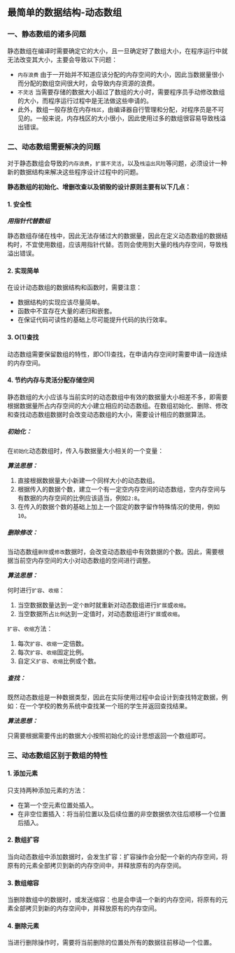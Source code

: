## 最简单的数据结构-动态数组

### 一、静态数组的诸多问题

静态数组在编译时需要确定它的大小，且一旦确定好了数组大小，在程序运行中就无法改变其大小，主要会导致以下问题：

- `内存浪费` 由于一开始并不知道应该分配的内存空间的大小，因此当数据量很小而分配的数组空间很大时，会导致内存资源的浪费。
- `不灵活` 当需要存储的数据大小超过了数组的大小时，需要程序员手动修改数组的大小，而程序运行过程中是无法做这些申请的。
- 此外，数组一般存放在内存`栈区`，由编译器自行管理和分配，对程序员是不可见的。一般来说，内存栈区的大小很小，因此使用过多的数组很容易导致栈溢出错误。

### 二、动态数组需要解决的问题

对于静态数组会导致的`内存浪费`，`扩展不灵活`，以及`栈溢出风险`等问题，必须设计一种新的数据结构来解决这些程序设计过程中的问题。

**静态数组的初始化、增删改查以及销毁的设计原则主要有以下几点：**

#### 1. 安全性

***用指针代替数组***

静态数组存储在栈中，因此无法存储过大的数据量，因此在定义动态数组的数据结构时，不宜使用数组，应该用指针代替。否则会使用到大量的栈内存空间，导致栈溢出错误。

#### 2. 实现简单

在设计动态数组的数据结构和函数时，需要注意：

- 数据结构的实现应该尽量简单。
- 函数中不宜存在大量的递归和嵌套。
- 在保证代码可读性的基础上尽可能提升代码的执行效率。

#### 3. O(1)查找

动态数组需要保留数组的特性，即O(1)查找，在申请内存空间时需要申请一段连续的内存空间。

#### 4. 节约内存与灵活分配存储空间

静态数组的大小应该与当前实时的动态数组中有效的数据量大小相差不多，即需要根据数据量所占内存空间的大小建立相应的动态数组。在数组初始化、删除、修改和查找动态数组数据时会改变动态数组的大小，需要设计相应的数据算法。

##### 初始化：

在`初始化`动态数组时，传入与数据量大小相关的一个变量：

***算法思想：***

1. 直接根据数据量大小新建一个同样大小的动态数组。
2. 根据传入的数据个数，建立一个有一定空内存空间的动态数组，空内存空间与有数据的内存空间的比例应该适当，例如`2:8`。
3. 在传入的数据个数的基础上加上一个固定的数字留作特殊情况的使用，例如`10`。

##### 删除修改：

当动态数组`删除`或`修改`数据时，会改变动态数组中有效数据的个数。因此，需要根据当前空内存空间的大小对动态数组的空间进行调整。

***算法思想：***

何时进行`扩容`、`收缩`：

1. 当空数据数量达到一定`个数`时就重新对动态数组进行`扩展`或`收缩`。
2. 当空数据所占`比例`达到一定值时，对动态数组进行`扩展`或`收缩`。

`扩容`、`收缩`方法：

1. 每次`扩容`、`收缩`一定倍数。
2. 每次`扩容`、`收缩`固定比例。
3. 自定义`扩容`、`收缩`比例或个数。

##### 查找：

既然动态数组是一种数据类型，因此在实际使用过程中会设计到查找特定数据，例如：在一个学校的教务系统中查找某一个班的学生并返回查找结果。

***算法思想：***

只需要根据需要传出的数据大小按照初始化的设计思想返回一个数组即可。

### 三、动态数组区别于数组的特性

#### 1. 添加元素

只支持两种添加元素的方法：

- 在第一个空元素位置处插入。
- 在非空位置插入：将当前位置以及后续位置的非空数据依次往后顺移一个位置后插入。

#### 2. 数组扩容

当向动态数组中添加数据时，会发生扩容：扩容操作会分配一个新的内存空间，将原有的元素全部拷贝到新的内存空间中，并释放原有的内存空间。

#### 3. 数组缩容

当删除数组中的数据时，或发送缩容：也是会申请一个新的内存空间，将原有的元素全部拷贝到新的内存空间中，并释放原有的内存空间。

#### 4. 删除元素

当进行删除操作时，需要将当前删除的位置处所有的数据往前移动一个位置。





















































